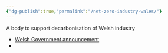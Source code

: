 ```yaml
---
{"dg-publish":true,"permalink":"/net-zero-industry-wales/"}
---
```


A body to support decarbonisation of Welsh industry
- [Welsh Government announcement](https://www.gov.wales/net-zero-industry-wales-established-support-decarbonisation-welsh-industry)
- 